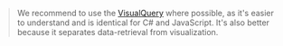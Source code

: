 
> We recommend to use the [VisualQuery](xref:Basics.Query.VisualQuery.Index) where possible, 
> as it's easier to understand and is identical for C# and JavaScript. 
> It's also better because it separates data-retrieval from visualization.
